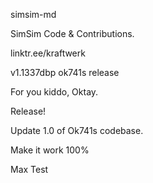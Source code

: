 simsim-md

SimSim Code & Contributions.

linktr.ee/kraftwerk

v1.1337dbp ok741s release

For you kiddo, Oktay.

Release!

Update 1.0 of Ok741s codebase. 

Make it work 100%

Max Test